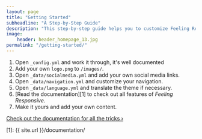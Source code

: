 ```yaml
---
layout: page
title: "Getting Started"
subheadline: "A Step-by-Step Guide"
description: "This step-by-step guide helps you to customize Feeling Responsive to your needs."
image:
    header: header_homepage_13.jpg
permalink: "/getting-started/"
---
```

1. Open `_config.yml` and work it through, it's well documented
2. Add your own `logo.png` to `/images/`.
3. Open `_data/socialmedia.yml` and add your own social media links.
4. Open `_data/navigation.yml` and customize your navigation.
5. Open `_data/language.yml` and translate the theme if necessary.
6. [Read the documentation][1] to check out all features of *Feeling Responsive*.
7. Make it yours and add your own content.

<a class="radius button small" href="{{ site.url }}/documentation/">Check out the documentation for all the tricks ›</a>


 [1]: {{ site.url }}/documentation/
